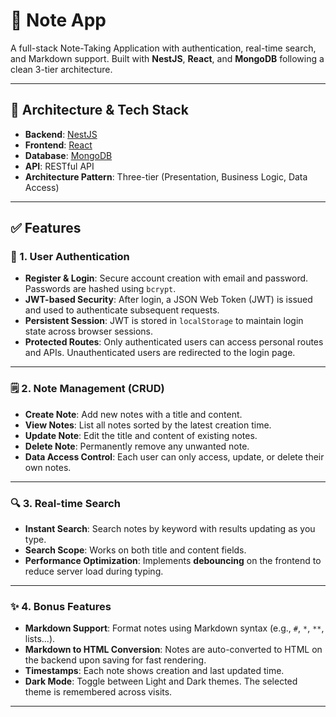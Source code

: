 # 📝 Note App

A full-stack Note-Taking Application with authentication, real-time search, and Markdown support. Built with **NestJS**, **React**, and **MongoDB** following a clean 3-tier architecture.

---

## 📐 Architecture & Tech Stack

- **Backend**: [NestJS](https://nestjs.com/)
- **Frontend**: [React](https://reactjs.org/)
- **Database**: [MongoDB](https://www.mongodb.com/)
- **API**: RESTful API
- **Architecture Pattern**: Three-tier (Presentation, Business Logic, Data Access)

---

## ✅ Features

### 🔐 1. User Authentication

- **Register & Login**: Secure account creation with email and password. Passwords are hashed using `bcrypt`.
- **JWT-based Security**: After login, a JSON Web Token (JWT) is issued and used to authenticate subsequent requests.
- **Persistent Session**: JWT is stored in `localStorage` to maintain login state across browser sessions.
- **Protected Routes**: Only authenticated users can access personal routes and APIs. Unauthenticated users are redirected to the login page.

---

### 🗒️ 2. Note Management (CRUD)

- **Create Note**: Add new notes with a title and content.
- **View Notes**: List all notes sorted by the latest creation time.
- **Update Note**: Edit the title and content of existing notes.
- **Delete Note**: Permanently remove any unwanted note.
- **Data Access Control**: Each user can only access, update, or delete their own notes.

---

### 🔍 3. Real-time Search

- **Instant Search**: Search notes by keyword with results updating as you type.
- **Search Scope**: Works on both title and content fields.
- **Performance Optimization**: Implements **debouncing** on the frontend to reduce server load during typing.

---

### ✨ 4. Bonus Features

- **Markdown Support**: Format notes using Markdown syntax (e.g., `#`, `*`, `**`, lists...).
- **Markdown to HTML Conversion**: Notes are auto-converted to HTML on the backend upon saving for fast rendering.
- **Timestamps**: Each note shows creation and last updated time.
- **Dark Mode**: Toggle between Light and Dark themes. The selected theme is remembered across visits.

---